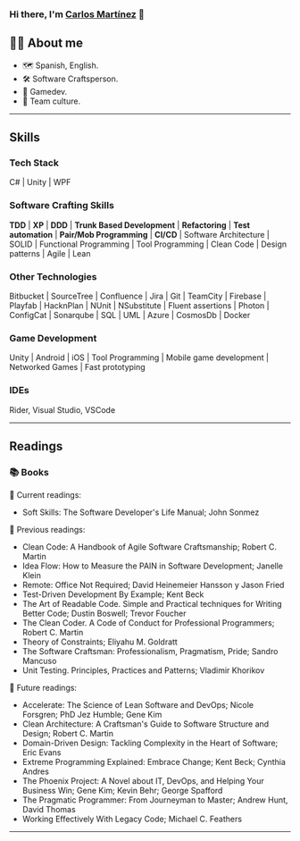 ### Hi there, I'm [Carlos Martínez](https://www.linkedin.com/in/carlos-mart%C3%ADnez-de-la-cruz-74a3589b/) 👋

## 👨‍💻 About me
* 🗺 Spanish, English.
* 🛠️ Software Craftsperson.
* 👾 Gamedev.
* 🤝 Team culture.

---

## Skills
### Tech Stack
C# | Unity | WPF
### Software Crafting Skills
**TDD** |  **XP** | **DDD** | **Trunk Based Development** | **Refactoring** | **Test automation** | **Pair/Mob Programming** | **CI/CD** | Software Architecture | SOLID | Functional Programming | Tool Programming | Clean Code | Design patterns | Agile | Lean 
### Other Technologies
Bitbucket | SourceTree | Confluence | Jira | Git | TeamCity | Firebase | Playfab | HacknPlan | NUnit | NSubstitute | Fluent assertions | Photon | ConfigCat | Sonarqube | SQL | UML | Azure | CosmosDb | Docker
### Game Development
Unity | Android | iOS | Tool Programming | Mobile game development | Networked Games | Fast prototyping
### IDEs
Rider, Visual Studio, VSCode

---

## Readings
### 📚 Books

📖 Current readings:

* Soft Skills: The Software Developer's Life Manual; John Sonmez

📕 Previous readings:

* Clean Code: A Handbook of Agile Software Craftsmanship; Robert C. Martin
* Idea Flow: How to Measure the PAIN in Software Development; Janelle Klein
* Remote: Office Not Required; David Heinemeier Hansson y Jason Fried
* Test-Driven Development By Example; Kent Beck
* The Art of Readable Code. Simple and Practical techniques for Writing Better Code; Dustin Boswell; Trevor Foucher
* The Clean Coder. A Code of Conduct for Professional Programmers; Robert C. Martin
* Theory of Constraints; Eliyahu M. Goldratt
* The Software Craftsman: Professionalism, Pragmatism, Pride; Sandro Mancuso
* Unit Testing. Principles, Practices and Patterns; Vladimir Khorikov

🔮 Future readings:

* Accelerate: The Science of Lean Software and DevOps; Nicole Forsgren; PhD Jez Humble; Gene Kim
* Clean Architecture: A Craftsman's Guide to Software Structure and Design; Robert C. Martin
* Domain-Driven Design: Tackling Complexity in the Heart of Software; Eric Evans
* Extreme Programming Explained: Embrace Change; Kent Beck; Cynthia Andres
* The Phoenix Project: A Novel about IT, DevOps, and Helping Your Business Win; Gene Kim; Kevin Behr; George Spafford
* The Pragmatic Programmer: From Journeyman to Master; Andrew Hunt, David Thomas
* Working Effectively With Legacy Code; Michael C. Feathers

---
